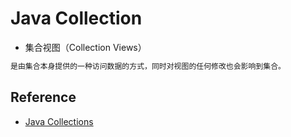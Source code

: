 # Java Collection

* 集合视图（Collection Views）
```md
是由集合本身提供的一种访问数据的方式，同时对视图的任何修改也会影响到集合。
```


## Reference
* [Java Collections](https://howtodoinjava.com/java-collections/)